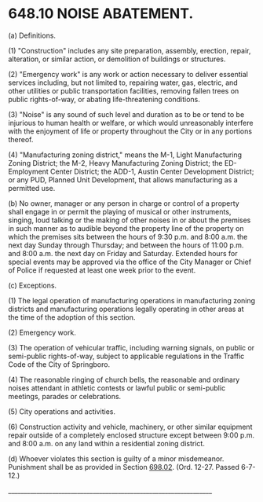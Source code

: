 648.10 NOISE ABATEMENT.
=======================

​(a) Definitions.

​(1) "Construction" includes any site preparation, assembly, erection,
repair, alteration, or similar action, or demolition of buildings or
structures.

​(2) "Emergency work" is any work or action necessary to deliver
essential services including, but not limited to, repairing water, gas,
electric, and other utilities or public transportation facilities,
removing fallen trees on public rights-of-way, or abating
life-threatening conditions.

​(3) "Noise" is any sound of such level and duration as to be or tend to
be injurious to human health or welfare, or which would unreasonably
interfere with the enjoyment of life or property throughout the City or
in any portions thereof.

​(4) "Manufacturing zoning district," means the M-1, Light Manufacturing
Zoning District; the M-2, Heavy Manufacturing Zoning District; the
ED-Employment Center District; the ADD-1, Austin Center Development
District; or any PUD, Planned Unit Development, that allows
manufacturing as a permitted use.

​(b) No owner, manager or any person in charge or control of a property
shall engage in or permit the playing of musical or other instruments,
singing, loud talking or the making of other noises in or about the
premises in such manner as to audible beyond the property line of the
property on which the premises sits between the hours of 9:30 p.m. and
8:00 a.m. the next day Sunday through Thursday; and between the hours of
11:00 p.m. and 8:00 a.m. the next day on Friday and Saturday. Extended
hours for special events may be approved via the office of the City
Manager or Chief of Police if requested at least one week prior to the
event.

​(c) Exceptions.

​(1) The legal operation of manufacturing operations in manufacturing
zoning districts and manufacturing operations legally operating in other
areas at the time of the adoption of this section.

​(2) Emergency work.

​(3) The operation of vehicular traffic, including warning signals, on
public or semi-public rights-of-way, subject to applicable regulations
in the Traffic Code of the City of Springboro.

​(4) The reasonable ringing of church bells, the reasonable and ordinary
noises attendant in athletic contests or lawful public or semi-public
meetings, parades or celebrations.

​(5) City operations and activities.

​(6) Construction activity and vehicle, machinery, or other similar
equipment repair outside of a completely enclosed structure except
between 9:00 p.m. and 8:00 a.m. on any land within a residential zoning
district.

​(d) Whoever violates this section is guilty of a minor misdemeanor.
Punishment shall be as provided in Section [698.02](38e2f631.html).
(Ord. 12-27. Passed 6-7-12.)

\_\_\_\_\_\_\_\_\_\_\_\_\_\_\_\_\_\_\_\_\_\_\_\_\_\_\_\_\_\_\_\_\_\_\_\_\_\_\_\_\_\_\_\_\_\_\_\_\_\_\_\_\_\_\_\_\_\_\_\_\_\_\_\_\_
